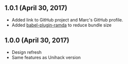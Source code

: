 ## 1.0.1 (April 30, 2017)

* Added link to GitHub project and Marc's GitHub profile.
* Added [babel-plugin-ramda](https://github.com/megawac/babel-plugin-ramda) to reduce bundle size

## 1.0.0 (April 30, 2017)

* Design refresh
* Same features as Unihack version
